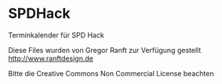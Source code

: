 # SPDHack
Terminkalender für SPD Hack

Diese Files wurden von Gregor Ranft zur Verfügung gestellt
http://www.ranftdesign.de

Bitte die Creative Commons Non Commercial License beachten
